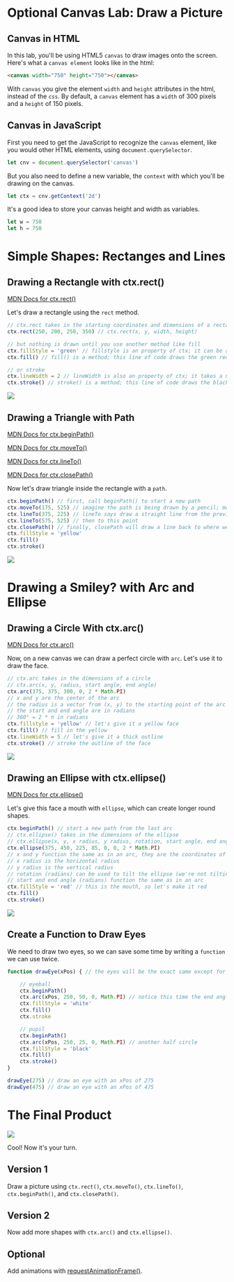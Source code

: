 
# Optional Canvas Lab: Draw a Picture

## Canvas in HTML

In this lab, you'll be using HTML5 `canvas` to draw images onto the screen.  Here's what a `canvas element` looks like in the html:

```html
<canvas width="750" height="750"></canvas>
```

With `canvas` you give the element `width` and `height` attributes in the html, instead of the `css`.  By default, a `canvas` element has a `width` of 300 pixels and a `height` of 150 pixels.

## Canvas in JavaScript

First you need to get the JavaScript to recognize the `canvas` element, like you would other HTML elements, using ```document.querySelector```.
```javascript
let cnv = document.querySelector('canvas')
```
But you also need to define a new variable, the `context` with which you'll be drawing on the canvas.
```javascript
let ctx = cnv.getContext('2d')
```
It's a good idea to store your canvas height and width as variables.
```javascript
let w = 750
let h = 750
```

# Simple Shapes: Rectanges and Lines

## Drawing a Rectangle with ctx.rect()

[MDN Docs for ctx.rect()](https://developer.mozilla.org/en-US/docs/Web/API/CanvasRenderingContext2D/rect)

Let's draw a rectangle using the `rect` method.
```javascript
// ctx.rect takes in the starting coordinates and dimensions of a rectangle
ctx.rect(250, 200, 250, 350) // ctx.rect(x, y, width, height)

// but nothing is drawn until you use another method like fill
ctx.fillStyle = 'green' // fillstyle is an property of ctx; it can be a color, gradient, or pattern and is 'black' by default
ctx.fill() // fill() is a method; this line of code draws the green rectangle

// or stroke
ctx.lineWidth = 2 // lineWidth is also an property of ctx; it takes a number and is 1 by default
ctx.stroke() // stroke() is a method; this line of code draws the black outline of the green rectangle
```

![](canvas-rect.png)

## Drawing a Triangle with Path

[MDN Docs for ctx.beginPath()](https://developer.mozilla.org/en-US/docs/Web/API/CanvasRenderingContext2D/beginPath)

[MDN Docs for ctx.moveTo()](https://developer.mozilla.org/en-US/docs/Web/API/CanvasRenderingContext2D/moveTo)

[MDN Docs for ctx.lineTo()](https://developer.mozilla.org/en-US/docs/Web/API/CanvasRenderingContext2D/lineTo)

[MDN Docs for ctx.closePath()](https://developer.mozilla.org/en-US/docs/Web/API/CanvasRenderingContext2D/closePath)

Now let's draw triangle inside the rectangle with a `path`.
```javascript
ctx.beginPath() // first, call beginPath() to start a new path
ctx.moveTo(175, 525) // imagine the path is being drawn by a pencil; moveTo says pick up the pencil and put it down here, at these (x, y) coordinates
ctx.lineTo(375, 225) // lineTo says draw a straight line from the previous coordinates to this point
ctx.lineTo(575, 525) // then to this point
ctx.closePath() // finally, closePath will draw a line back to where we started
ctx.fillStyle = 'yellow'
ctx.fill()
ctx.stroke()
```

![](canvas-tri.png)

# Drawing a Smiley? with Arc and Ellipse

## Drawing a Circle With ctx.arc()

[MDN Docs for ctx.arc()](https://developer.mozilla.org/en-US/docs/Web/API/CanvasRenderingContext2D/arc)

Now, on a new canvas we can draw a perfect circle with `arc`.  Let's use it to draw the face.
```javascript
// ctx.arc takes in the dimensions of a circle
// ctx.arc(x, y, radius, start angle, end angle)
ctx.arc(375, 375, 300, 0, 2 * Math.PI)
// x and y are the center of the arc
// the radius is a vector from (x, y) to the starting point of the arc
// the start and end angle are in radians
// 360° = 2 * π in radians
ctx.fillstyle = 'yellow' // let's give it a yellow face
ctx.fill() // fill in the yellow
ctx.lineWidth = 5 // let's give it a thick outline
ctx.stroke() // stroke the outline of the face
```
![](canvas-arc.png)

## Drawing an Ellipse with ctx.ellipse()

[MDN Docs for ctx.ellipse()](https://developer.mozilla.org/en-US/docs/Web/API/CanvasRenderingContext2D/ellipse)

Let's give this face a mouth with `ellipse`, which can create longer round shapes.
```javascript
ctx.beginPath() // start a new path from the last arc
// ctx.ellipse() takes in the dimensions of the ellipse
// ctx.ellipse(x, y, x radius, y radius, rotation, start angle, end angle)
ctx.ellipse(375, 450, 225, 85, 0, 0, 2 * Math.PI)
// x and y function the same as in an arc, they are the coordinates of the center of the ellipse
// x radius is the horizontal radius
// y radius is the vertical radius
// rotation (radians) can be used to tilt the ellipse (we're not tilting the ellipse by using 0)
// start and end angle (radians) function the same as in an arc
ctx.fillStyle = 'red' // this is the mouth, so let's make it red
ctx.fill()
ctx.stroke()
```
![](canvas-ellipse.png)

## Create a Function to Draw Eyes

We need to draw two eyes, so we can save some time by writing a `function` we can use twice.

```javascript
function drawEye(xPos) { // the eyes will be the exact same except for the x-coordinate, so lets give this function an xPos parameter

    // eyeball
    ctx.beginPath()
    ctx.arc(xPos, 250, 50, 0, Math.PI) // notice this time the end angle value is half what it was before, this will give us a half circle
    ctx.fillStyle = 'white'
    ctx.fill()
    ctx.stroke

    // pupil
    ctx.beginPath()
    ctx.arc(xPos, 250, 25, 0, Math.PI) // another half circle
    ctx.fillStyle = 'black'
    ctx.fill()
    ctx.stroke()
}

drawEye(275) // draw an eye with an xPos of 275
drawEye(475) // draw an eye with an xPos of 475
```

# The Final Product
![](canvas-smiley.png)

Cool!  Now it's your turn.

## Version 1

Draw a picture using `ctx.rect()`, `ctx.moveTo()`, `ctx.lineTo()`, `ctx.beginPath()`, and `ctx.closePath()`.

## Version 2

Now add more shapes with `ctx.arc()` and `ctx.ellipse()`.

## Optional

Add animations with [requestAnimationFrame()](https://developer.mozilla.org/en-US/docs/Web/API/window/requestAnimationFrame).